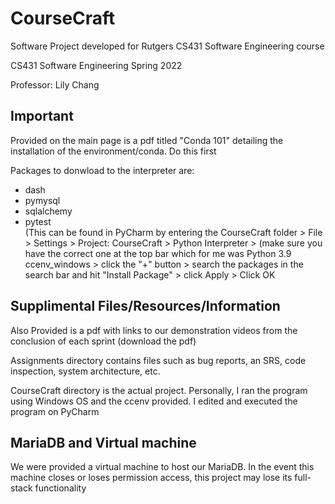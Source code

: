 # CourseCraft
Software Project developed for Rutgers CS431 Software Engineering course

CS431 Software Engineering Spring 2022 

Professor: Lily Chang  

## Important

Provided on the main page is a pdf titled "Conda 101" detailing the installation of the environment/conda. Do this first

Packages to donwload to the interpreter are:
* dash
* pymysql
* sqlalchemy
* pytest  
(This can be found in PyCharm by entering the CourseCraft folder > File > Settings > Project: CourseCraft > Python Interpreter > (make sure you have the correct one at the top bar which for me was Python 3.9 ccenv_windows > click the "+" button > search the packages in the search bar and hit "Install Package" > click Apply > Click OK

## Supplimental Files/Resources/Information

Also Provided is a pdf with links to our demonstration videos from the conclusion of each sprint (download the pdf)

Assignments directory contains files such as bug reports, an SRS, code inspection, system architecture, etc.

CourseCraft directory is the actual project. Personally, I ran the program using Windows OS and the ccenv provided. I edited and executed the program on PyCharm

## MariaDB and Virtual machine

We were provided a virtual machine to host our MariaDB. In the event this machine closes or loses permission access, this project may lose its full-stack functionality

